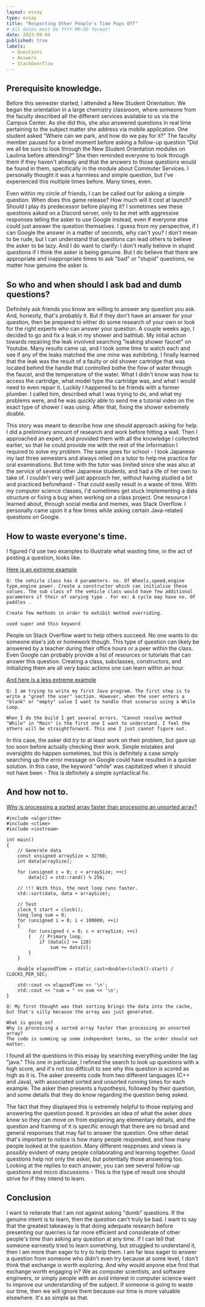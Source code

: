 ```yaml
---
layout: essay
type: essay
title: "Respecting Other People's Time Pays Off"
# All dates must be YYYY-MM-DD format!
date: 2023-09-04
published: true
labels:
  - Questions
  - Answers
  - StackOverflow
---
```



## Prerequisite knowledge.

Before this semester started, I attended a New Student Orientation. We began the orientation in a large chemistry classroom, where someone from the faculty described all the different services available to us via the Campus Center. As she did this, she also answered questions in real time pertaining to the subject matter she address via mobile application. One student asked "Where can we park, and how do we pay for it?" The faculty member paused for a brief moment before asking a follow-up question "Did we all be sure to look through the New Student Orientation modules on Laulima before attending?" She then reminded everyone to look through them if they haven't already and that the answers to those questions would be found in them, specifically in the module about Commuter Services. I personally thought it was a harmless and simple question, but I've experienced this multiple times before. Many times, even.

Even within my circle of friends, I can be called out for asking a simple question. When does this game release? How much will it cost at launch? Should I play its predecessor before playing it? I sometimes see these questions asked on a Discord server, only to be met with aggressive responses telling the asker to use Google instead, even if everyone else could just answer the question themselves. I guess from my perspective, if I can Google the answer in a matter of seconds, why can't you? I don't mean to be rude, but I can understand that questions can lead others to believe the asker to be lazy. And I do want to clarify: I don't really believe in stupid questions if I think the asker is being genuine. But I do believe that there are appropriate and inappropriate times to ask "bad" or "stupid" questions, no matter how genuine the asker is.

## So who and when should I ask bad and dumb questions?

Definitely ask friends you know are willing to answer any question you ask. And, honestly, that's probably it. But if they don't have an answer for your question, then be prepared to either do some research of your own or look for the right experts who can answer your question. A couple weeks ago, I decided to go and fix a leak in my shower and bathtub. My initial action towards repairing the leak involved searching "leaking shower faucet" on Youtube. Many results came up, and I took some time to watch each and see if any of the leaks matched the one mine was exhibiting. I finally learned that the leak was the result of a faulty or old shower cartridge that was located behind the handle that controlled bothe the flow of water through the faucet, and the temperature of the water. What I didn't know was how to access the cartridge, what model type the cartridge was, and what I would need to even repair it. Luckily I happened to be friends with a former plumber. I called him, described what I was trying to do, and what my problems were, and he was quickly able to send me a tutorial video on the exact type of shower I was using. After that, fixing the shower extremely doable.

This story was meant to describe how one should approach asking for help. I did a preliminary amount of research and work before hitting a wall. Then I approached an expert, and provided them with all the knowledge I collected earlier, so that he could provide me with the rest of the information I required to solve my problem. The same goes for school - I took Japanese my last three semesters and always relied on a tutor to help me practice for oral examinations. But time with the tutor was limited since she was also at the service of several other Japanese students, and had a life of her own to take of. I couldn't very well just approach her, without having studied a bit and practiced beforehand - That could easily result in a waste of time. With my computer science classes, I'd sometimes get stuck implementing a data structure or fixing a bug when working on a class project. One resource I learned about, through social media and memes, was Stack Overflow. I personally came upon it a few times while asking certain Java-related questions on Google.

## How to waste everyone's time.

I figured I'd use two examples to illustrate what wasting time, in the act of posting a question, looks like.

[Here is an extreme example](https://stackoverflow.com/questions/77041101/write-a-program-of-java-having-class-vehicle-and-3-more-class-extends-vehicle)

```
Q: the vehicle class has 4 parameters- no. Of Wheels,speed,engine type,engine power. Create a constructor which can initialise these values. The sub class of the vehicle class would have few additional parameters if their of varying type . For ex: A cycle may have no. Of paddles .

Create few methods in order to exhibit method overriding.

used super and this keyword
```

People on Stack Overflow want to help others succeed. No one wants to do someone else's job or homework though. This type of question can likely be answered by a teacher during their office hours or a peer within the class. Even Google can probably provide a list of resources or tutorials that can answer this question. Creating a class, subclasses, constructors, and initializing them are all very basic actions one can learn within an hour.

[And here is a less extreme example](https://stackoverflow.com/questions/77038922/while-loop-in-main-method-for-java)

```
Q: I am trying to write my first Java program. The first step is to write a "greet the user" section. However, when the user enters a "blank" or "empty" value I want to handle that scenario using a While Loop.

When I do the build I get several errors. "Cannot resolve method "While" in "Main" is the first one I want to understand. I feel the others will be straightforward. This one I just cannot figure out.
```
In this case, the asker did *try* to at least work on their problem, but gave up too soon before actually checking their work. Simple mistakes and oversights do happen sometimes, but this is definitely a case simply searching up the error message on Google could have resulted in a quicker solution. In this case, the keyword "while" was capitalized when it should not have been - This is definitely a simple syntactical fix.

## And how not to.

[Why is processing a sorted array faster than processing an unsorted array?](https://stackoverflow.com/questions/11227809/why-is-processing-a-sorted-array-faster-than-processing-an-unsorted-array)

```
#include <algorithm>
#include <ctime>
#include <iostream>

int main()
{
    // Generate data
    const unsigned arraySize = 32768;
    int data[arraySize];

    for (unsigned c = 0; c < arraySize; ++c)
        data[c] = std::rand() % 256;

    // !!! With this, the next loop runs faster.
    std::sort(data, data + arraySize);

    // Test
    clock_t start = clock();
    long long sum = 0;
    for (unsigned i = 0; i < 100000; ++i)
    {
        for (unsigned c = 0; c < arraySize; ++c)
        {   // Primary loop.
            if (data[c] >= 128)
                sum += data[c];
        }
    }

    double elapsedTime = static_cast<double>(clock()-start) / CLOCKS_PER_SEC;

    std::cout << elapsedTime << '\n';
    std::cout << "sum = " << sum << '\n';
}

Q: My first thought was that sorting brings the data into the cache, but that's silly because the array was just generated.

What is going on?
Why is processing a sorted array faster than processing an unsorted array?
The code is summing up some independent terms, so the order should not matter.

```
I found all the questions in this essay by searching everything under the tag "java." This one in particular, I refined the search to look up questions with a high score, and it's not too difficult to see why this question is scored as high as it is. The asker presents code from two different languages (C++ and Java), with associated sorted and unsorted running times for each example. The asker then presents a hypothesis, followed by their question, and some details that they do know regarding the question being asked.

The fact that they displayed this is extremely helpful to those replying and answering the question posed. It provides an idea of what the asker *does* know so they can move on from explaining any elementary details, and the question and framing of it is specific enough that there are no broad and general responses that may fail to answer the question. One other detail that's important to notice is how many people responded, and how many people looked at the question. Many different resppnses and views is possibly evident of many people collaborating and learning together. Good questions help not only the asker, but potentially those answering too. Looking at the replies to each answer, you can see several follow-up questions and micro discussions - This is the type of result one should strive for if they intend to learn.

## Conclusion

I want to reiterate that I am not against asking "dumb" questions. If the genuine intent is to learn, then the question can't truly be bad. I want to say that the greatest takeaway is that doing adequate research before presenting our querries is far more efficient and considerate of other people's time than asking any question at any time. If I can tell that someone earnestly tried to learn something, but struggled to understand it, then I am more than eager to try to help them. I am far less eager to answer a question from someone who didn't even try because at some level, I don't think that exchange is worth exploring. And why would anyone else find that exchange worth engaging in? We as computer scientists, and software engineers, or simply people with an avid interest in computer science want to improve our understanding of the subject. If someone is going to waste our time, then we will ignore them because our time is more valuable elsewhere. It's as simple as that.

